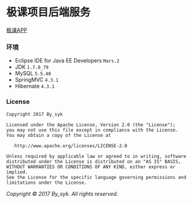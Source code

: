 # 极课项目后端服务

[极课APP](https://github.com/by-syk/SchTtable)

### 环境

+ Eclipse IDE for Java EE Developers `Mars.2`
+ JDK `1.7.0_79`
+ MySQL `5.5.40`
+ SpringMVC `4.3.1`
+ Hibernate `4.3.1`


### License

    Copyright 2017 By_syk

    Licensed under the Apache License, Version 2.0 (the "License");
    you may not use this file except in compliance with the License.
    You may obtain a copy of the License at

       http://www.apache.org/licenses/LICENSE-2.0

    Unless required by applicable law or agreed to in writing, software
    distributed under the License is distributed on an "AS IS" BASIS,
    WITHOUT WARRANTIES OR CONDITIONS OF ANY KIND, either express or implied.
    See the License for the specific language governing permissions and
    limitations under the License.


*Copyright &#169; 2017 By_syk. All rights reserved.*